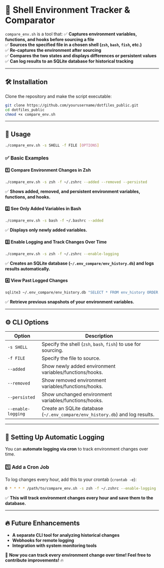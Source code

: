 # 🚀 Shell Environment Tracker & Comparator

`compare_env.sh` is a tool that:
✅ **Captures environment variables, functions, and hooks before sourcing a file**  
✅ **Sources the specified file in a chosen shell (`zsh`, `bash`, `fish`, etc.)**  
✅ **Re-captures the environment after sourcing**  
✅ **Compares the two states and displays differences or persistent values**  
✅ **Can log results to an SQLite database for historical tracking**  

---

## 🛠 Installation

Clone the repository and make the script executable:

```bash
git clone https://github.com/yourusername/dotfiles_public.git
cd dotfiles_public
chmod +x compare_env.sh
```

---

## 🚀 Usage

```bash
./compare_env.sh -s SHELL -f FILE [OPTIONS]
```

### ✅ Basic Examples

#### 1️⃣ Compare Environment Changes in Zsh

```bash
./compare_env.sh -s zsh -f ~/.zshrc --added --removed --persisted
```

✅ **Shows added, removed, and persistent environment variables, functions, and hooks.**

#### 2️⃣ See Only Added Variables in Bash

```bash
./compare_env.sh -s bash -f ~/.bashrc --added
```

✅ **Displays only newly added variables.**

#### 3️⃣ Enable Logging and Track Changes Over Time

```bash
./compare_env.sh -s zsh -f ~/.zshrc --enable-logging
```

✅ **Creates an SQLite database (`~/.env_compare/env_history.db`) and logs results automatically.**

#### 4️⃣ View Past Logged Changes

```bash
sqlite3 ~/.env_compare/env_history.db "SELECT * FROM env_history ORDER BY timestamp DESC LIMIT 10;"
```

✅ **Retrieve previous snapshots of your environment variables.**

---

## ⚙ CLI Options

| **Option** | **Description** |
|------------|----------------|
| `-s SHELL` | Specify the shell (`zsh`, `bash`, `fish`) to use for sourcing. |
| `-f FILE` | Specify the file to source. |
| `--added` | Show newly added environment variables/functions/hooks. |
| `--removed` | Show removed environment variables/functions/hooks. |
| `--persisted` | Show unchanged environment variables/functions/hooks. |
| `--enable-logging` | Create an SQLite database (`~/.env_compare/env_history.db`) and log results. |

---

## 🚀 Setting Up Automatic Logging

You can **automate logging via cron** to track environment changes over time.

### 1️⃣ Add a Cron Job

To log changes every hour, add this to your crontab (`crontab -e`):

```bash
0 * * * * /path/to/compare_env.sh -s zsh -f ~/.zshrc --enable-logging
```

✅ **This will track environment changes every hour and save them to the database.**

---

## 🔥 Future Enhancements

- **A separate CLI tool for analyzing historical changes**
- **Webhooks for remote logging**
- **Integration with system monitoring tools**

🚀 **Now you can track every environment change over time! Feel free to contribute improvements!** 🔥

